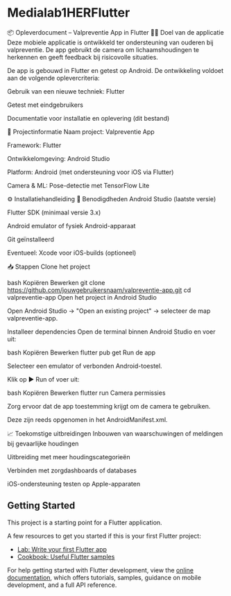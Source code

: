 # Medialab1HERFlutter

📦 Opleverdocument – Valpreventie App in Flutter
🧍‍♀️ Doel van de applicatie
Deze mobiele applicatie is ontwikkeld ter ondersteuning van ouderen bij valpreventie. De app gebruikt de camera om lichaamshoudingen te herkennen en geeft feedback bij risicovolle situaties.

De app is gebouwd in Flutter en getest op Android. De ontwikkeling voldoet aan de volgende oplevercriteria:

Gebruik van een nieuwe techniek: Flutter

Getest met eindgebruikers

Documentatie voor installatie en oplevering (dit bestand)

📁 Projectinformatie
Naam project: Valpreventie App

Framework: Flutter

Ontwikkelomgeving: Android Studio

Platform: Android (met ondersteuning voor iOS via Flutter)

Camera & ML: Pose-detectie met TensorFlow Lite

⚙️ Installatiehandleiding
🔧 Benodigdheden
Android Studio (laatste versie)

Flutter SDK (minimaal versie 3.x)

Android emulator of fysiek Android-apparaat

Git geïnstalleerd

Eventueel: Xcode voor iOS-builds (optioneel)

📥 Stappen
Clone het project

bash
Kopiëren
Bewerken
git clone https://github.com/jouwgebruikersnaam/valpreventie-app.git
cd valpreventie-app
Open het project in Android Studio

Open Android Studio → "Open an existing project" → selecteer de map valpreventie-app.

Installeer dependencies Open de terminal binnen Android Studio en voer uit:

bash
Kopiëren
Bewerken
flutter pub get
Run de app

Selecteer een emulator of verbonden Android-toestel.

Klik op ▶️ Run of voer uit:

bash
Kopiëren
Bewerken
flutter run
Camera permissies

Zorg ervoor dat de app toestemming krijgt om de camera te gebruiken.

Deze zijn reeds opgenomen in het AndroidManifest.xml.

📈 Toekomstige uitbreidingen
Inbouwen van waarschuwingen of meldingen bij gevaarlijke houdingen

Uitbreiding met meer houdingscategorieën

Verbinden met zorgdashboards of databases

iOS-ondersteuning testen op Apple-apparaten


## Getting Started

This project is a starting point for a Flutter application.

A few resources to get you started if this is your first Flutter project:

- [Lab: Write your first Flutter app](https://docs.flutter.dev/get-started/codelab)
- [Cookbook: Useful Flutter samples](https://docs.flutter.dev/cookbook)

For help getting started with Flutter development, view the
[online documentation](https://docs.flutter.dev/), which offers tutorials,
samples, guidance on mobile development, and a full API reference.
